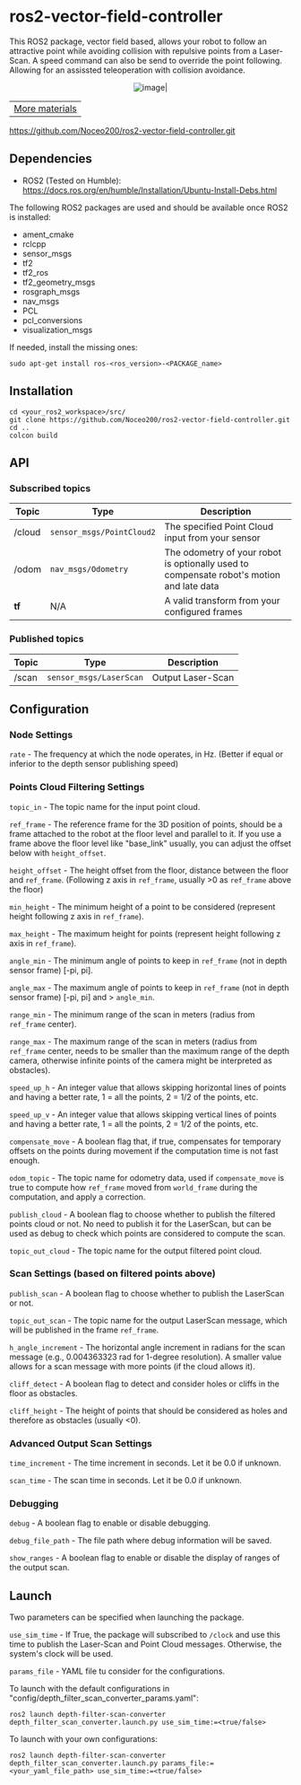 # ros2-vector-field-controller

This ROS2 package, vector field based, allows your robot to follow an attractive point while avoiding collision with repulsive points from a Laser-Scan. A speed command can also be send to override the point following. Allowing for an assissted teleoperation with collision avoidance.

<div style="text-align: center;">
<img src="materials/depth_to_scan_features.png" alt="image" style="max-height: 300px;">|
</div>

<table align="center">
  <tr>
    <td align="center">
      <a href="materials/">More materials</a>
    </td>
  </tr>
</table>

https://github.com/Noceo200/ros2-vector-field-controller.git

## Dependencies
* ROS2 (Tested on Humble): https://docs.ros.org/en/humble/Installation/Ubuntu-Install-Debs.html

The following ROS2 packages are used and should be available once ROS2 is installed:
* ament_cmake
* rclcpp
* sensor_msgs
* tf2
* tf2_ros
* tf2_geometry_msgs
* rosgraph_msgs
* nav_msgs
* PCL
* pcl_conversions
* visualization_msgs

If needed, install the missing ones:
```
sudo apt-get install ros-<ros_version>-<PACKAGE_name>
```

## Installation

```
cd <your_ros2_workspace>/src/
git clone https://github.com/Noceo200/ros2-vector-field-controller.git
cd ..
colcon build
```

## API

### Subscribed topics
 | Topic  | Type | Description |
 |-----|----|----|
 | /cloud  | `sensor_msgs/PointCloud2` | The specified Point Cloud input from your sensor |
 | /odom  | `nav_msgs/Odometry` | The odometry of your robot is optionally used to compensate robot's motion and late data |
 | **tf** | N/A | A valid transform from your configured frames |

### Published topics
 | Topic  | Type | Description |
 |-----|----|----|
 | /scan  | `sensor_msgs/LaserScan` | Output Laser-Scan |

## Configuration

### Node Settings

`rate` - The frequency at which the node operates, in Hz. (Better if equal or inferior to the depth sensor publishing speed)

### Points Cloud Filtering Settings

`topic_in` - The topic name for the input point cloud.

`ref_frame` - The reference frame for the 3D position of points, should be a frame attached to the robot at the floor level and parallel to it. If you use a frame above the floor level like "base_link" usually, you can adjust the offset below with `height_offset`.

`height_offset` - The height offset from the floor, distance between the floor and `ref_frame`. (Following z axis in `ref_frame`, usually >0 as `ref_frame` above the floor)

`min_height` - The minimum height of a point to be considered (represent height following z axis in `ref_frame`).

`max_height` - The maximum height for points (represent height following z axis in `ref_frame`).

`angle_min` - The minimum angle of points to keep in `ref_frame` (not in depth sensor frame) [-pi, pi].

`angle_max` - The maximum angle of points to keep in `ref_frame` (not in depth sensor frame) [-pi, pi] and > `angle_min`.

`range_min` - The minimum range of the scan in meters (radius from `ref_frame` center).

`range_max` - The maximum range of the scan in meters (radius from `ref_frame` center, needs to be smaller than the maximum range of the depth camera, otherwise infinite points of the camera might be interpreted as obstacles).

`speed_up_h` - An integer value that allows skipping horizontal lines of points and having a better rate, 1 = all the points, 2 = 1/2 of the points, etc.

`speed_up_v` - An integer value that allows skipping vertical lines of points and having a better rate, 1 = all the points, 2 = 1/2 of the points, etc.

`compensate_move` - A boolean flag that, if true, compensates for temporary offsets on the points during movement if the computation time is not fast enough.

`odom_topic` - The topic name for odometry data, used if `compensate_move` is true to compute how `ref_frame` moved from `world_frame` during the computation, and apply a correction.

`publish_cloud` - A boolean flag to choose whether to publish the filtered points cloud or not. No need to publish it for the LaserScan, but can be used as debug to check which points are considered to compute the scan.

`topic_out_cloud` - The topic name for the output filtered point cloud.

### Scan Settings (based on filtered points above)

`publish_scan` - A boolean flag to choose whether to publish the LaserScan or not.

`topic_out_scan` - The topic name for the output LaserScan message, which will be published in the frame `ref_frame`.

`h_angle_increment` - The horizontal angle increment in radians for the scan message (e.g., 0.004363323 rad for 1-degree resolution). A smaller value allows for a scan message with more points (if the cloud allows it).

`cliff_detect` - A boolean flag to detect and consider holes or cliffs in the floor as obstacles.

`cliff_height` - The height of points that should be considered as holes and therefore as obstacles (usually <0).

### Advanced Output Scan Settings

`time_increment` - The time increment in seconds. Let it be 0.0 if unknown.

`scan_time` - The scan time in seconds. Let it be 0.0 if unknown.

### Debugging

`debug` - A boolean flag to enable or disable debugging.

`debug_file_path` - The file path where debug information will be saved.

`show_ranges` - A boolean flag to enable or disable the display of ranges of the output scan.


## Launch
Two parameters can be specified when launching the package.

`use_sim_time` - If True, the package will subscribed to `/clock` and use this time to publish the Laser-Scan and Point Cloud messages. Otherwise, the system's clock will be used.

`params_file` - YAML file tu consider for the configurations.

To launch with the default configurations in "config/depth_filter_scan_converter_params.yaml":
```
ros2 launch depth-filter-scan-converter depth_filter_scan_converter.launch.py use_sim_time:=<true/false>
```

To launch with your own configurations:
```
ros2 launch depth-filter-scan-converter depth_filter_scan_converter.launch.py params_file:=<your_yaml_file_path> use_sim_time:=<true/false>
```

